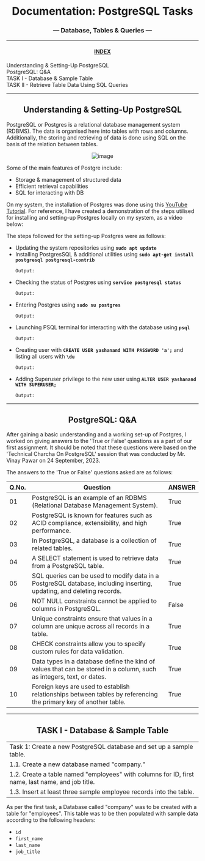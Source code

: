<center>

# Documentation: PostgreSQL Tasks        
### — Database, Tables & Queries —    

_____________________________________________________________________________________                        

#### <u>INDEX</u>  

</center>  

Understanding & Setting-Up PostgreSQL                     
PostgreSQL: Q&A                       
TASK I - Database & Sample Table                        
TASK II - Retrieve Table Data Using SQL Queries                          

<center>      

_____________________________________________________________________________________      

</center>
   

<center>

## Understanding & Setting-Up PostgreSQL

</center>

PostgreSQL or Postgres is a relational database management system (RDBMS). The data is organised here into tables with rows and columns. Additionally, the storing and retrieving of data is done using SQL on the basis of the relation between tables.

<center>

![image](https://ashnik-images.s3.amazonaws.com/prod/wp-content/uploads/2021/02/20050444/Postgresql-w-400x106.png)
</center>

Some of the main features of Postgre include:   
- Storage & management of structured data 
- Efficient retrieval capabilities
- SQL for interacting with DB 

On my system, the installation of Postgres was done using this [YouTube Tutorial](https://www.youtube.com/watch?v=-LwI4HMR_Eg). For reference, I have created a demonstration of the steps utilised for installing and setting-up Postgres locally on my system, as a video below:
<center>

</center>


The steps followed for the setting-up Postgres were as follows: 
- Updating the system repositories using **`sudo apt update`**
- Installing PostgresSQL & additional utilities using **`sudo apt-get install postgresql postgresql-contrib`**
  ```
  Output:
  ```
- Checking the status of Postgres using **`service postgresql status`**
   ```
  Output:
  ```
- Entering Postgres using **`sudo su postgres`**
    ```
  Output:
  ```
- Launching PSQL terminal for interacting with the database using **`psql`**
    ```
  Output:
  ```
- Creating user with **`CREATE USER yashanand WITH PASSWORD 'a';`** and listing all users with **`\du`**
    ```
  Output:
  ```
- Adding Superuser privilege to the new user using **`ALTER USER yashanand WITH SUPERUSER;`**
   ```
  Output:
  ```




--------------------------------
<center>

## PostgreSQL: Q&A    

</center>

After gaining a basic understanding and a working set-up of Postgres, I worked on giving answers to the 'True or False' questions as a part of our first assignment. It should be noted that these questions were based on the 'Technical Charcha On PostgreSQL' session that was conducted by Mr. Vinay Pawar on 24 September, 2023.

The answers to the 'True or False' questions asked are as follows:  

| Q.No. | Question | ANSWER |
|-----| ------------|------------|     
| 01 | PostgreSQL is an example of an RDBMS (Relational Database Management System). | True |
| 02 | PostgreSQL is known for features such as ACID compliance, extensibility, and high performance. | True |
| 03 | In PostgreSQL, a database is a collection of related tables. | True |
| 04 | A SELECT statement is used to retrieve data from a PostgreSQL table. | True |
| 05 | SQL queries can be used to modify data in a PostgreSQL database, including inserting, updating, and deleting records. | True |
| 06 | NOT NULL constraints cannot be applied to columns in PostgreSQL. | False |
| 07 | Unique constraints ensure that values in a column are unique across all records in a table. | True |
| 08 | CHECK constraints allow you to specify custom rules for data validation. | True |
| 09 | Data types in a database define the kind of values that can be stored in a column, such as integers, text, or dates. | True |
| 10 | Foreign keys are used to establish relationships between tables by referencing the primary key of another table. | True |

--------------------------------
<center>

## TASK I - Database & Sample Table 

</center>

|  |
|----------------| 
| Task 1: Create a new PostgreSQL database and set up a sample table.  |
| 1.1. Create a new database named "company."  |
| 1.2. Create a table named "employees" with columns for ID, first name, last name, and job title.   | 
| 1.3. Insert at least three sample employee records into the table.  |

As per the first task, a Database called "company" was to be created with a table for "employees". This table was to be then populated with sample data according to the following headers:
- `id`
- `first_name`
- `last_name`
- `job_title`

